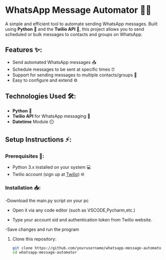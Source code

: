 # WhatsApp Message Automator 🤖📱

A simple and efficient tool to automate sending WhatsApp messages. Built using **Python** 🐍 and the **Twilio API** 📡, this project allows you to send scheduled or bulk messages to contacts and groups on WhatsApp.

## Features ✨:
- Send automated WhatsApp messages 📤
- Schedule messages to be sent at specific times ⏰
- Support for sending messages to multiple contacts/groups 👥
- Easy to configure and extend ⚙️

## Technologies Used 🛠️:
- **Python** 🐍
- **Twilio API** for WhatsApp messaging 📲
- **Datetime** Module ⏲️
## Setup Instructions ⚡:

### Prerequisites 🔑:
- Python 3.x installed on your system 💻
- Twilio account (sign up at [Twilio](https://www.twilio.com/)) 🌐

### Installation 📥:
-Download the main.py script on your pc
- Open it via any code editor (such as VSCODE,Pycharm,etc.)

- Type your account sid and authentication token from Twilio website.

-Save changes and run the program


1. Clone this repository:
   ```bash
   git clone https://github.com/yourusername/whatsapp-message-automator.git
   cd whatsapp-message-automator

